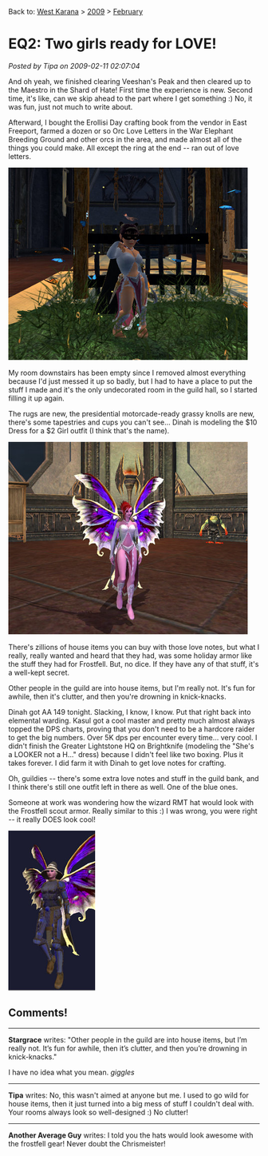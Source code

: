 Back to: [West Karana](/posts/westkarana.md) > [2009](/posts/2009/westkarana.md) > [February](./westkarana.md)
# EQ2: Two girls ready for LOVE!

*Posted by Tipa on 2009-02-11 02:07:04*

And oh yeah, we finished clearing Veeshan's Peak and then cleared up to the Maestro in the Shard of Hate! First time the experience is new. Second time, it's like, can we skip ahead to the part where I get something :) No, it was fun, just not much to write about.

Afterward, I bought the Erollisi Day crafting book from the vendor in East Freeport, farmed a dozen or so Orc Love Letters in the War Elephant Breeding Ground and other orcs in the area, and made almost all of the things you could make. All except the ring at the end -- ran out of love letters.

![](../../../uploads/2009/02/everquest2-2009-02-11-01-05-41-95.jpg "everquest2-2009-02-11-01-05-41-95")

My room downstairs has been empty since I removed almost everything because I'd just messed it up so badly, but I had to have a place to put the stuff I made and it's the only undecorated room in the guild hall, so I started filling it up again.

The rugs are new, the presidential motorcade-ready grassy knolls are new, there's some tapestries and cups you can't see... Dinah is modeling the $10 Dress for a $2 Girl outfit (I think that's the name).

![](../../../uploads/2009/02/everquest2-2009-02-11-01-31-49-04.jpg "everquest2-2009-02-11-01-31-49-04")

There's zillions of house items you can buy with those love notes, but what I really, really wanted and heard that they had, was some holiday armor like the stuff they had for Frostfell. But, no dice. If they have any of that stuff, it's a well-kept secret.

Other people in the guild are into house items, but I'm really not. It's fun for awhile, then it's clutter, and then you're drowning in knick-knacks.

Dinah got AA 149 tonight. Slacking, I know, I know. Put that right back into elemental warding. Kasul got a cool master and pretty much almost always topped the DPS charts, proving that you don't need to be a hardcore raider to get the big numbers. Over 5K dps per encounter every time... very cool. I didn't finish the Greater Lightstone HQ on Brightknife (modeling the "She's a LOOKER not a H..." dress) because I didn't feel like two boxing. Plus it takes forever. I did farm it with Dinah to get love notes for crafting.

Oh, guildies -- there's some extra love notes and stuff in the guild bank, and I think there's still one outfit left in there as well. One of the blue ones.

Someone at work was wondering how the wizard RMT hat would look with the Frostfell scout armor. Really similar to this :) I was wrong, you were right -- it really DOES look cool!

![](../../../uploads/2009/02/everquest2-2009-02-08-11-30-29-17.jpg "everquest2-2009-02-08-11-30-29-17")
## Comments!

---

**Stargrace** writes: "Other people in the guild are into house items, but I’m really not. It’s fun for awhile, then it’s clutter, and then you’re drowning in knick-knacks."

I have no idea what you mean. *giggles*

---

**Tipa** writes: No, this wasn't aimed at anyone but me. I used to go wild for house items, then it just turned into a big mess of stuff I couldn't deal with. Your rooms always look so well-designed :) No clutter!

---

**Another Average Guy** writes: I told you the hats would look awesome with the frostfell gear! Never doubt the Chrismeister!

